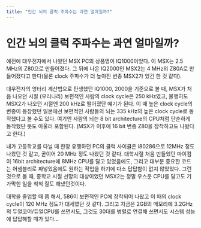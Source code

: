 ```yaml
---
title: "인간 뇌의 클럭 주파수는 과연 얼마일까?"
---
```

# 인간 뇌의 클럭 주파수는 과연 얼마일까?

예전에 대우전자에서 나왔던 MSX PC의 상품명이 IQ1000이었다. 이 MSX는 2.5 MHz의 Z80으로 만들어졌다. 그 뒤에 나온 IQ2000인 MSX2는 4 MHz의 Z80A로 만들어졌다고 한다(물론 clock 주파수가 더 높아진 변종 MSX2가 있긴 한 것 같다).

대우전자의 엉터리 계산법으로 탄생했던 IQ1000, 2000을 기준으로 볼 때, MSX가 처음 나오던 시절 (우리나라) 보편적인 사람의 clock cycle은 250 kHz였고, 불행히도 MSX2가 나오던 시절엔 200 kHz로 떨어졌단 얘기가 된다. 이 때 높은 clock cycle의 변종이 등장했던 일본에선 보편적인 사람들의 뇌는 335 kHz의 높은 clock cycle로 동작했다고 볼 수도 있다. 여기엔 사람의 뇌는 8 bit architecture의 CPU처럼 단순하게 동작했단 뜻도 아울러 포함된다. (MSX가 이후에 16 bit 변종 Z80을 장착하고도 나왔다고 한다.)

내가 고등학교를 다닐 때 한창 유행하던 PC의 클럭 사이클은 i80286으로 12MHz 정도 나왔던 것 같고, 곧이어 20 MHz 정도 나왔던 것 같다. 대학시절 처음 만들었던 마이컴이 16bit architecture에 8MHz CPU를 달고 있었음에도, 그리고 대부분 중요한 코드는 어셈블리로 짜넣었음에도 원하는 작업을 하기에 다소 답답함이 없지 않았었다. 그런 것으로 볼 때, 중학교 시절 선망의 대상이었던 MSX2는 정말 우스운 CPU를 달고도 기가막힌 일을 척척 잘도 해냈던것이다.

대학을 졸업할 때 쯤 해서, 586이 보편적인 PC에 장착되어 나왔고 이 때의 clock cycle이 120 MHz 정도가 대세였던 것 같다. 그리고 지금은 2GB의 메모리에 3.2GHz의 듀얼코어/듀얼CPU를 쓰면서도, 그것도 30대를 병렬로 연결해 쓰면서도 시스템 성능에 답답해할 때가 있다...




